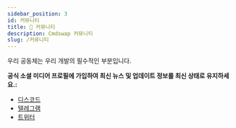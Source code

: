 ```yaml
---
sidebar_position: 3
id: 커뮤니티
title: 👥 커뮤니티
description: Cmdswap 커뮤니티
slug: /커뮤니티
---
```


우리 공동체는 우리 개발의 필수적인 부분입니다.

**공식 소셜 미디어 프로필에 가입하여 최신 뉴스 및 업데이트 정보를 최신 상태로 유지하세요.:**

- [디스코드](https://discord.gg/X6R9Ea7peu)
- [텔레그램](https://t.me/cmdswap)
- [트위터](https://twitter.com/cmdswap)

